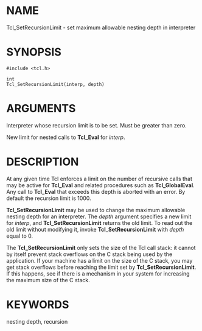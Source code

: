 # NAME

Tcl_SetRecursionLimit - set maximum allowable nesting depth in
interpreter

# SYNOPSIS

    #include <tcl.h>

    int
    Tcl_SetRecursionLimit(interp, depth)

# ARGUMENTS

Interpreter whose recursion limit is to be set. Must be greater than
zero.

New limit for nested calls to **Tcl_Eval** for *interp*.

# DESCRIPTION

At any given time Tcl enforces a limit on the number of recursive calls
that may be active for **Tcl_Eval** and related procedures such as
**Tcl_GlobalEval**. Any call to **Tcl_Eval** that exceeds this depth is
aborted with an error. By default the recursion limit is 1000.

**Tcl_SetRecursionLimit** may be used to change the maximum allowable
nesting depth for an interpreter. The *depth* argument specifies a new
limit for *interp*, and **Tcl_SetRecursionLimit** returns the old limit.
To read out the old limit without modifying it, invoke
**Tcl_SetRecursionLimit** with *depth* equal to 0.

The **Tcl_SetRecursionLimit** only sets the size of the Tcl call stack:
it cannot by itself prevent stack overflows on the C stack being used by
the application. If your machine has a limit on the size of the C stack,
you may get stack overflows before reaching the limit set by
**Tcl_SetRecursionLimit**. If this happens, see if there is a mechanism
in your system for increasing the maximum size of the C stack.

# KEYWORDS

nesting depth, recursion
